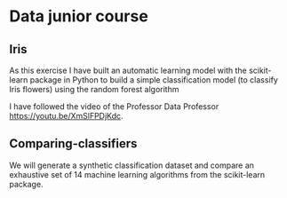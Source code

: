 # Data junior course


## Iris
As this exercise I have built an automatic learning model with the scikit-learn package in Python to build a simple classification model (to classify Iris flowers) using the random forest algorithm

I have followed the video of the Professor Data Professor https://youtu.be/XmSlFPDjKdc.

## Comparing-classifiers

We will generate a synthetic classification dataset and compare an exhaustive set of 14 machine learning algorithms from the scikit-learn package.

